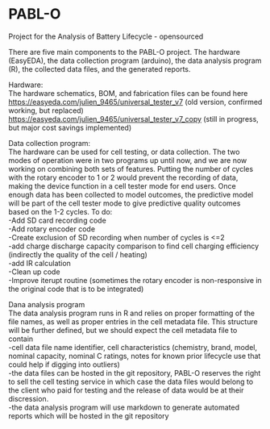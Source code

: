 # PABL-O
Project for the Analysis of Battery Lifecycle - opensourced

There are five main components to the PABL-O project. The hardware (EasyEDA), the data collection program (arduino), the data analysis program (R), the collected data files, and the generated reports.

Hardware:  
The hardware schematics, BOM, and fabrication files can be found here
https://easyeda.com/julien_9465/universal_tester_v7 (old version, confirmed working, but replaced)
https://easyeda.com/julien_9465/universal_tester_v7_copy (still in progress, but major cost savings implemented)

Data collection program:  
The hardware can be used for cell testing, or data collection. The two modes of operation were in two programs up until now, and we are now working on combining both sets of features. Putting the number of cycles with the rotary encoder to 1 or 2 would prevent the recording of data, making the device function in a cell tester mode for end users. Once enough data has been collected to model outcomes, the predictive model will be part of the cell tester mode to give predictive quality outcomes based on the 1-2 cycles.
To do:  
-Add SD card recording code  
-Add rotary encoder code  
-Create exclusion of SD recording when number of cycles is <=2  
-add charge discharge capacity comparison to find cell charging efficiency (indirectly the quality of the cell / heating)  
-add IR calculation  
-Clean up code  
-Improve iterupt routine (sometimes the rotary encoder is non-responsive in the original code that is to be integrated)  

Dana analysis program  
The data analysis program runs in R and relies on proper formatting of the file names, as well as proper entries in the cell metadata file. This structure will be further defined, but we should expect the cell metadata file to contain  
-cell data file name identifier, cell characteristics (chemistry, brand, model, nominal capacity, nominal C ratings, notes for known prior lifecycle use that could help if digging into outliers)  
-the data files can be hosted in the git repository, PABL-O reserves the right to sell the cell testing service in which case the data files would belong to the client who paid for testing and the release of data would be at their discression.  
-the data analysis program will use markdown to generate automated reports which will be hosted in the git repository  
